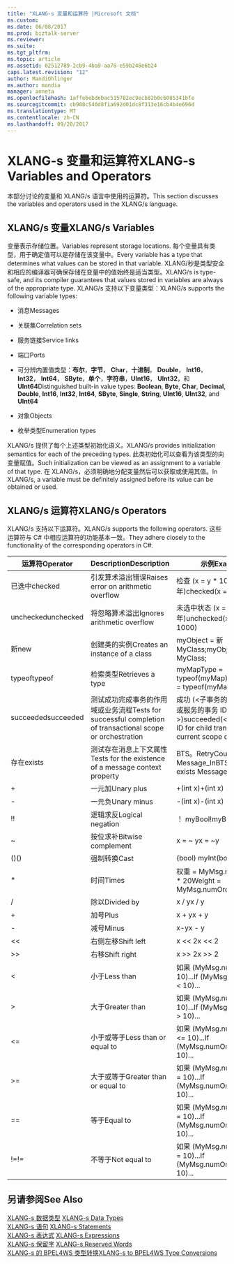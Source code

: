 ```yaml
---
title: "XLANG-s 变量和运算符 |Microsoft 文档"
ms.custom: 
ms.date: 06/08/2017
ms.prod: biztalk-server
ms.reviewer: 
ms.suite: 
ms.tgt_pltfrm: 
ms.topic: article
ms.assetid: 02512789-2cb9-4ba9-aa78-e59b248e6b24
caps.latest.revision: "12"
author: MandiOhlinger
ms.author: mandia
manager: anneta
ms.openlocfilehash: 1affe6ebdebac515782ec9ecb82b0c6085341bfe
ms.sourcegitcommit: cb908c540d8f1a692d01dc8f313e16cb4b4e696d
ms.translationtype: MT
ms.contentlocale: zh-CN
ms.lasthandoff: 09/20/2017
---
```

# <a name="xlang-s-variables-and-operators"></a><span data-ttu-id="e6607-102">XLANG-s 变量和运算符</span><span class="sxs-lookup"><span data-stu-id="e6607-102">XLANG-s Variables and Operators</span></span>
<span data-ttu-id="e6607-103">本部分讨论的变量和 XLANG/s 语言中使用的运算符。</span><span class="sxs-lookup"><span data-stu-id="e6607-103">This section discusses the variables and operators used in the XLANG/s language.</span></span>  
  
## <a name="xlangs-variables"></a><span data-ttu-id="e6607-104">XLANG/s 变量</span><span class="sxs-lookup"><span data-stu-id="e6607-104">XLANG/s Variables</span></span>  
 <span data-ttu-id="e6607-105">变量表示存储位置。</span><span class="sxs-lookup"><span data-stu-id="e6607-105">Variables represent storage locations.</span></span> <span data-ttu-id="e6607-106">每个变量具有类型，用于确定值可以是存储在该变量中。</span><span class="sxs-lookup"><span data-stu-id="e6607-106">Every variable has a type that determines what values can be stored in that variable.</span></span> <span data-ttu-id="e6607-107">XLANG/秒是类型安全和相应的编译器可确保存储在变量中的值始终是适当类型。</span><span class="sxs-lookup"><span data-stu-id="e6607-107">XLANG/s is type-safe, and its compiler guarantees that values stored in variables are always of the appropriate type.</span></span> <span data-ttu-id="e6607-108">XLANG/s 支持以下变量类型：</span><span class="sxs-lookup"><span data-stu-id="e6607-108">XLANG/s supports the following variable types:</span></span>  
  
-   <span data-ttu-id="e6607-109">消息</span><span class="sxs-lookup"><span data-stu-id="e6607-109">Messages</span></span>  
  
-   <span data-ttu-id="e6607-110">关联集</span><span class="sxs-lookup"><span data-stu-id="e6607-110">Correlation sets</span></span>  
  
-   <span data-ttu-id="e6607-111">服务链接</span><span class="sxs-lookup"><span data-stu-id="e6607-111">Service links</span></span>  
  
-   <span data-ttu-id="e6607-112">端口</span><span class="sxs-lookup"><span data-stu-id="e6607-112">Ports</span></span>  
  
-   <span data-ttu-id="e6607-113">可分辨内置值类型：**布尔**，**字节**， **Char**，**十进制**， **Double**， **Int16**， **Int32**， **Int64**， **SByte**，**单个**，**字符串**，**UInt16**， **UInt32**，和**UInt64**</span><span class="sxs-lookup"><span data-stu-id="e6607-113">Distinguished built-in value types: **Boolean**, **Byte**, **Char**, **Decimal**, **Double**, **Int16**, **Int32**, **Int64**, **SByte**, **Single**, **String**, **UInt16**, **UInt32**, and **UInt64**</span></span>  
  
-   <span data-ttu-id="e6607-114">对象</span><span class="sxs-lookup"><span data-stu-id="e6607-114">Objects</span></span>  
  
-   <span data-ttu-id="e6607-115">枚举类型</span><span class="sxs-lookup"><span data-stu-id="e6607-115">Enumeration types</span></span>  
  
 <span data-ttu-id="e6607-116">XLANG/s 提供了每个上述类型初始化语义。</span><span class="sxs-lookup"><span data-stu-id="e6607-116">XLANG/s provides initialization semantics for each of the preceding types.</span></span> <span data-ttu-id="e6607-117">此类初始化可以查看为该类型的向变量赋值。</span><span class="sxs-lookup"><span data-stu-id="e6607-117">Such initialization can be viewed as an assignment to a variable of that type.</span></span> <span data-ttu-id="e6607-118">在 XLANG/s，必须明确地分配变量然后可以获取或使用其值。</span><span class="sxs-lookup"><span data-stu-id="e6607-118">In XLANG/s, a variable must be definitely assigned before its value can be obtained or used.</span></span>  
  
## <a name="xlangs-operators"></a><span data-ttu-id="e6607-119">XLANG/s 运算符</span><span class="sxs-lookup"><span data-stu-id="e6607-119">XLANG/s Operators</span></span>  
 <span data-ttu-id="e6607-120">XLANG/s 支持以下运算符。</span><span class="sxs-lookup"><span data-stu-id="e6607-120">XLANG/s supports the following operators.</span></span> <span data-ttu-id="e6607-121">这些运算符与 C# 中相应运算符的功能基本一致。</span><span class="sxs-lookup"><span data-stu-id="e6607-121">They adhere closely to the functionality of the corresponding operators in C#.</span></span>  
  
|<span data-ttu-id="e6607-122">运算符</span><span class="sxs-lookup"><span data-stu-id="e6607-122">Operator</span></span>|<span data-ttu-id="e6607-123">Description</span><span class="sxs-lookup"><span data-stu-id="e6607-123">Description</span></span>|<span data-ttu-id="e6607-124">示例</span><span class="sxs-lookup"><span data-stu-id="e6607-124">Example</span></span>|  
|--------------|-----------------|-------------|  
|<span data-ttu-id="e6607-125">已选中</span><span class="sxs-lookup"><span data-stu-id="e6607-125">checked</span></span>|<span data-ttu-id="e6607-126">引发算术溢出错误</span><span class="sxs-lookup"><span data-stu-id="e6607-126">Raises error on arithmetic overflow</span></span>|<span data-ttu-id="e6607-127">检查 (x = y * 1000年)</span><span class="sxs-lookup"><span data-stu-id="e6607-127">checked(x = y * 1000)</span></span>|  
|<span data-ttu-id="e6607-128">unchecked</span><span class="sxs-lookup"><span data-stu-id="e6607-128">unchecked</span></span>|<span data-ttu-id="e6607-129">将忽略算术溢出</span><span class="sxs-lookup"><span data-stu-id="e6607-129">Ignores arithmetic overflow</span></span>|<span data-ttu-id="e6607-130">未选中状态 (x = y * 1000年)</span><span class="sxs-lookup"><span data-stu-id="e6607-130">unchecked(x = y * 1000)</span></span>|  
|<span data-ttu-id="e6607-131">新</span><span class="sxs-lookup"><span data-stu-id="e6607-131">new</span></span>|<span data-ttu-id="e6607-132">创建类的实例</span><span class="sxs-lookup"><span data-stu-id="e6607-132">Creates an instance of a class</span></span>|<span data-ttu-id="e6607-133">myObject = 新 MyClass;</span><span class="sxs-lookup"><span data-stu-id="e6607-133">myObject = new MyClass;</span></span>|  
|<span data-ttu-id="e6607-134">typeof</span><span class="sxs-lookup"><span data-stu-id="e6607-134">typeof</span></span>|<span data-ttu-id="e6607-135">检索类型</span><span class="sxs-lookup"><span data-stu-id="e6607-135">Retrieves a type</span></span>|<span data-ttu-id="e6607-136">myMapType = typeof(myMap)</span><span class="sxs-lookup"><span data-stu-id="e6607-136">myMapType = typeof(myMap)</span></span>|  
|<span data-ttu-id="e6607-137">succeeded</span><span class="sxs-lookup"><span data-stu-id="e6607-137">succeeded</span></span>|<span data-ttu-id="e6607-138">测试成功完成事务的作用域或业务流程</span><span class="sxs-lookup"><span data-stu-id="e6607-138">Tests for successful completion of transactional scope or orchestration</span></span>|<span data-ttu-id="e6607-139">成功 (\<子事务的当前作用域或服务的事务 ID >)</span><span class="sxs-lookup"><span data-stu-id="e6607-139">succeeded(\<transaction ID for child transaction of current scope or service>)</span></span>|  
|<span data-ttu-id="e6607-140">存在</span><span class="sxs-lookup"><span data-stu-id="e6607-140">exists</span></span>|<span data-ttu-id="e6607-141">测试存在消息上下文属性</span><span class="sxs-lookup"><span data-stu-id="e6607-141">Tests for the existence of a message context property</span></span>|<span data-ttu-id="e6607-142">BTS。RetryCount 存在 Message_In</span><span class="sxs-lookup"><span data-stu-id="e6607-142">BTS.RetryCount exists Message_In</span></span>|  
|+|<span data-ttu-id="e6607-143">一元加</span><span class="sxs-lookup"><span data-stu-id="e6607-143">Unary plus</span></span>|<span data-ttu-id="e6607-144">+(int x)</span><span class="sxs-lookup"><span data-stu-id="e6607-144">+(int x)</span></span>|  
|-|<span data-ttu-id="e6607-145">一元负</span><span class="sxs-lookup"><span data-stu-id="e6607-145">Unary minus</span></span>|<span data-ttu-id="e6607-146">-(int x)</span><span class="sxs-lookup"><span data-stu-id="e6607-146">-(int x)</span></span>|  
|<span data-ttu-id="e6607-147">!</span><span class="sxs-lookup"><span data-stu-id="e6607-147">!</span></span>|<span data-ttu-id="e6607-148">逻辑求反</span><span class="sxs-lookup"><span data-stu-id="e6607-148">Logical negation</span></span>|<span data-ttu-id="e6607-149">！ myBool</span><span class="sxs-lookup"><span data-stu-id="e6607-149">!myBool</span></span>|  
|~|<span data-ttu-id="e6607-150">按位求补</span><span class="sxs-lookup"><span data-stu-id="e6607-150">Bitwise complement</span></span>|<span data-ttu-id="e6607-151">x = ~ y</span><span class="sxs-lookup"><span data-stu-id="e6607-151">x = ~y</span></span>|  
|<span data-ttu-id="e6607-152">()</span><span class="sxs-lookup"><span data-stu-id="e6607-152">()</span></span>|<span data-ttu-id="e6607-153">强制转换</span><span class="sxs-lookup"><span data-stu-id="e6607-153">Cast</span></span>|<span data-ttu-id="e6607-154">(bool) myInt</span><span class="sxs-lookup"><span data-stu-id="e6607-154">(bool) myInt</span></span>|  
|*|<span data-ttu-id="e6607-155">时间</span><span class="sxs-lookup"><span data-stu-id="e6607-155">Times</span></span>|<span data-ttu-id="e6607-156">权重 = MyMsg.numOrders * 20</span><span class="sxs-lookup"><span data-stu-id="e6607-156">Weight = MyMsg.numOrders * 20</span></span>|  
|/|<span data-ttu-id="e6607-157">除以</span><span class="sxs-lookup"><span data-stu-id="e6607-157">Divided by</span></span>|<span data-ttu-id="e6607-158">x / y</span><span class="sxs-lookup"><span data-stu-id="e6607-158">x / y</span></span>|  
|+|<span data-ttu-id="e6607-159">加号</span><span class="sxs-lookup"><span data-stu-id="e6607-159">Plus</span></span>|<span data-ttu-id="e6607-160">x + y</span><span class="sxs-lookup"><span data-stu-id="e6607-160">x + y</span></span>|  
|-|<span data-ttu-id="e6607-161">减号</span><span class="sxs-lookup"><span data-stu-id="e6607-161">Minus</span></span>|<span data-ttu-id="e6607-162">x-y</span><span class="sxs-lookup"><span data-stu-id="e6607-162">x - y</span></span>|  
|<<|<span data-ttu-id="e6607-163">右侧左移</span><span class="sxs-lookup"><span data-stu-id="e6607-163">Shift left</span></span>|<span data-ttu-id="e6607-164">x <\< 2</span><span class="sxs-lookup"><span data-stu-id="e6607-164">x <\< 2</span></span>|  
|>>|<span data-ttu-id="e6607-165">右移</span><span class="sxs-lookup"><span data-stu-id="e6607-165">Shift right</span></span>|<span data-ttu-id="e6607-166">x >> 2</span><span class="sxs-lookup"><span data-stu-id="e6607-166">x >> 2</span></span>|  
|<|<span data-ttu-id="e6607-167">小于</span><span class="sxs-lookup"><span data-stu-id="e6607-167">Less than</span></span>|<span data-ttu-id="e6607-168">如果 (MyMsg.numOrders \< 10)...</span><span class="sxs-lookup"><span data-stu-id="e6607-168">If (MyMsg.numOrders \< 10)...</span></span>|  
|>|<span data-ttu-id="e6607-169">大于</span><span class="sxs-lookup"><span data-stu-id="e6607-169">Greater than</span></span>|<span data-ttu-id="e6607-170">如果 (MyMsg.numOrders > 10)...</span><span class="sxs-lookup"><span data-stu-id="e6607-170">If (MyMsg.numOrders > 10)...</span></span>|  
|<=|<span data-ttu-id="e6607-171">小于或等于</span><span class="sxs-lookup"><span data-stu-id="e6607-171">Less than or equal to</span></span>|<span data-ttu-id="e6607-172">如果 (MyMsg.numOrders \<= 10)...</span><span class="sxs-lookup"><span data-stu-id="e6607-172">If (MyMsg.numOrders \<= 10)...</span></span>|  
|>=|<span data-ttu-id="e6607-173">大于或等于</span><span class="sxs-lookup"><span data-stu-id="e6607-173">Greater than or equal to</span></span>|<span data-ttu-id="e6607-174">如果 (MyMsg.numOrders > = 10)...</span><span class="sxs-lookup"><span data-stu-id="e6607-174">If (MyMsg.numOrders >= 10)...</span></span>|  
|==|<span data-ttu-id="e6607-175">等于</span><span class="sxs-lookup"><span data-stu-id="e6607-175">Equal to</span></span>|<span data-ttu-id="e6607-176">如果 (MyMsg.numOrders = = 10)...</span><span class="sxs-lookup"><span data-stu-id="e6607-176">If (MyMsg.numOrders == 10)...</span></span>|  
|<span data-ttu-id="e6607-177">!=</span><span class="sxs-lookup"><span data-stu-id="e6607-177">!=</span></span>|<span data-ttu-id="e6607-178">不等于</span><span class="sxs-lookup"><span data-stu-id="e6607-178">Not equal to</span></span>|<span data-ttu-id="e6607-179">如果 (MyMsg.numOrders ！ = 10)...</span><span class="sxs-lookup"><span data-stu-id="e6607-179">If (MyMsg.numOrders != 10)...</span></span>|  
  
## <a name="see-also"></a><span data-ttu-id="e6607-180">另请参阅</span><span class="sxs-lookup"><span data-stu-id="e6607-180">See Also</span></span>  
 <span data-ttu-id="e6607-181">[XLANG-s 数据类型](../core/xlang-s-data-types.md) </span><span class="sxs-lookup"><span data-stu-id="e6607-181">[XLANG-s Data Types](../core/xlang-s-data-types.md) </span></span>  
 <span data-ttu-id="e6607-182">[XLANG-s 语句](../core/xlang-s-statements.md) </span><span class="sxs-lookup"><span data-stu-id="e6607-182">[XLANG-s Statements](../core/xlang-s-statements.md) </span></span>  
 <span data-ttu-id="e6607-183">[XLANG-s 表达式](../core/xlang-s-expressions.md) </span><span class="sxs-lookup"><span data-stu-id="e6607-183">[XLANG-s Expressions](../core/xlang-s-expressions.md) </span></span>  
 <span data-ttu-id="e6607-184">[XLANG-s 保留字](../core/xlang-s-reserved-words.md) </span><span class="sxs-lookup"><span data-stu-id="e6607-184">[XLANG-s Reserved Words](../core/xlang-s-reserved-words.md) </span></span>  
 [<span data-ttu-id="e6607-185">XLANG-s 的 BPEL4WS 类型转换</span><span class="sxs-lookup"><span data-stu-id="e6607-185">XLANG-s to BPEL4WS Type Conversions</span></span>](../core/xlang-s-to-bpel4ws-type-conversions.md)